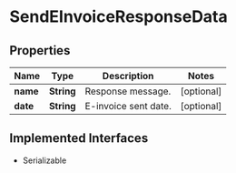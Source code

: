

# SendEInvoiceResponseData


## Properties

Name | Type | Description | Notes
------------ | ------------- | ------------- | -------------
**name** | **String** | Response message. |  [optional]
**date** | **String** | E-invoice sent date. |  [optional]


## Implemented Interfaces

* Serializable


